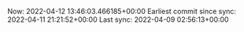 Now: 2022-04-12 13:46:03.466185+00:00 Earliest commit since sync: 2022-04-11 21:21:52+00:00 Last sync: 2022-04-09 02:56:13+00:00
